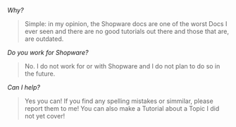 *Why?*
> Simple: in my opinion, the Shopware docs are one of the worst Docs I ever seen and there are no good tutorials out there and those that are, are outdated.

*Do you work for Shopware?*
> No. I do not work for or with Shopware and I do not plan to do so in the future.

*Can I help?*
> Yes you can! If you find any spelling mistakes or simmilar, please report them to me! You can also make a Tutorial about a Topic I did not yet cover!

